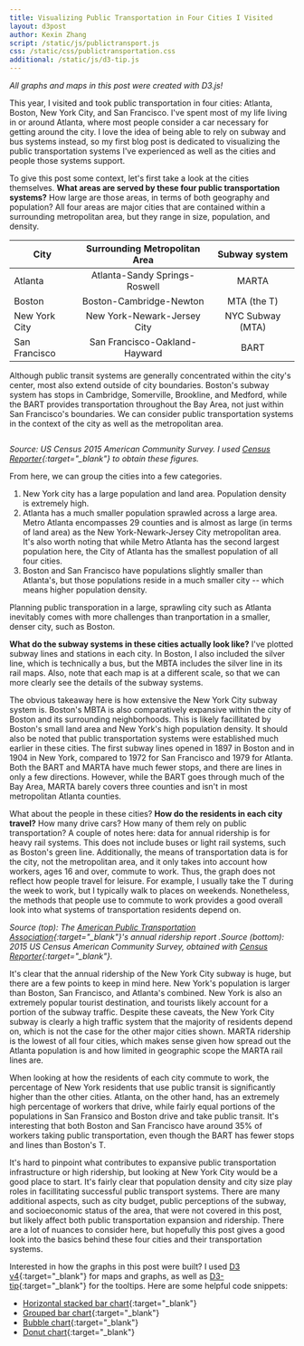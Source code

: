 ```yaml
---
title: Visualizing Public Transportation in Four Cities I Visited
layout: d3post
author: Kexin Zhang
script: /static/js/publictransport.js
css: /static/css/publictransportation.css
additional: /static/js/d3-tip.js
---
```

*All graphs and maps in this post were created with D3.js!*

This year, I visited and took public transportation in four cities: Atlanta, Boston, New York City, and San Francisco. I've spent most of my life living in or around Atlanta, where most people consider a car necessary for getting around the city. I love the idea of being able to rely on subway and bus systems instead, so my first blog post is dedicated to visualizing the public transportation systems I've experienced as well as the cities and people those systems support.

To give this post some context, let's first take a look at the cities themselves. **What areas are served by these four public transportation systems?** How large are those areas, in terms of both geography and population? All four areas are major cities that are contained within a surrounding metropolitan area, but they range in size, population, and density.

| City          | Surrounding Metropolitan Area       | Subway system     |
|---------------|:-----------------------------------:|:-----------------:| 
|Atlanta        |Atlanta-Sandy Springs-Roswell        |MARTA              |
|Boston         |Boston-Cambridge-Newton              |MTA (the T)        |
|New York City  |New York-Newark-Jersey City          |NYC Subway (MTA)   |
|San Francisco  |San Francisco-Oakland-Hayward        |BART               |

Although public transit systems are generally concentrated within the city's center, most also extend outside of city boundaries. Boston's subway system has stops in Cambridge, Somerville, Brookline, and Medford, while the BART provides transportation throughout the Bay Area, not just within San Francisco's boundaries. We can consider public transportation systems in the context of the city as well as the metropolitan area.

<div id="population" class="graph"></div>
<div class="columns" id="graph-row">
    <div id="area"></div>
    <div id="density"></div>
</div>

*Source: US Census 2015 American Community Survey. I used [Census Reporter](https://censusreporter.org/){:target="_blank"} to obtain these figures.*

From here, we can group the cities into a few categories.
1. New York city has a large population and land area. Population density is extremely high.
2. Atlanta has a much smaller population sprawled across a large area. Metro Atlanta encompasses 29 counties and is almost as large (in terms of land area) as the New York-Newark-Jersey City metropolitan area. It's also worth noting that while Metro Atlanta has the second largest population here, the City of Atlanta has the smallest population of all four cities. 
3. Boston and San Francisco have populations slightly smaller than Atlanta's, but those populations reside in a much smaller city -- which means higher population density. 

Planning public transporation in a large, sprawling city such as Atlanta inevitably comes with more challenges than tranportation in a smaller, denser city, such as Boston. 

**What do the subway systems in these cities actually look like?** I've plotted subway lines and stations in each city. In Boston, I also included the silver line, which is technically a bus, but the MBTA includes the silver line in its rail maps. Also, note that each map is at a different scale, so that we can more clearly see the details of the subway systems. 

<div id="maps-container">
  <div id="boston" class="city-map"></div>
  <div id="sf" class="city-map"></div>
  <div id="atl" class="city-map"></div>
  <div id="nyc" class="city-map"></div>
</div>

The obvious takeaway here is how extensive the New York City subway system is. Boston's MBTA is also comparatively expansive within the city of Boston and its surrounding neighborhoods. This is likely facillitated by Boston's small land area and New York's high population density. It should also be noted that public transportation systems were established much earlier in these cities. The first subway lines opened in 1897 in Boston and in 1904 in New York, compared to 1972 for San Francisco and 1979 for Atlanta. Both the BART and MARTA have much fewer stops, and there are lines in only a few directions. However, while the BART goes through much of the Bay Area, MARTA barely covers three counties and isn't in most metropolitan Atlanta counties.

What about the people in these cities? **How do the residents in each city travel?** How many drive cars? How many of them rely on public transportation? A couple of notes here: data for annual ridership is for heavy rail systems. This does not include buses or light rail systems, such as Boston's green line. Additionally, the means of transportation data is for the city, not the metropolitan area, and it only takes into account how workers, ages 16 and over, commute to work. Thus, the graph does not reflect how people travel for leisure. For example, I usually take the T during the week to work, but I typically walk to places on weekends. Nonetheless, the methods that people use to commute to work provides a good overall look into what systems of transportation residents depend on.

<div id="ridership" class="graph"></div>
<div id="percent-subway-title"></div>
<div id="percent-subway"></div>
<div id ="percent-subway-legend"></div>

*Source (top): The [American Public Transportation Association](http://www.apta.com/resources/statistics/Pages/ridershipreport.aspx){:target="_blank"}'s annual ridership report .Source (bottom): 2015 US Census American Community Survey, obtained with [Census Reporter](https://censusreporter.org/){:target="_blank"}.*

It's clear that the annual ridership of the New York City subway is huge, but there are a few points to keep in mind here. New York's population is larger than Boston, San Francisco, and Atlanta's combined. New York is also an extremely popular tourist destination, and tourists likely account for a portion of the subway traffic. Despite these caveats, the New York City subway is clearly a high traffic system that the majority of residents depend on, which is not the case for the other major cities shown. MARTA ridership is the lowest of all four cities, which makes sense given how spread out the Atlanta population is and how limited in geographic scope the MARTA rail lines are. 

When looking at how the residents of each city commute to work, the percentage of New York residents that use public transit is significantly higher than the other cities. Atlanta, on the other hand, has an extremely high percentage of workers that drive, while fairly equal portions of the populations in San Fransico and Boston drive and take public transit. It's interesting that both Boston and San Francisco have around 35% of workers taking public transportation, even though the BART has fewer stops and lines than Boston's T.

It's hard to pinpoint what contributes to expansive public transportation infrastructure or high ridership, but looking at New York City would be a good place to start. It's fairly clear that population density and city size play roles in facillitating successful public transport systems. There are many additional aspects, such as city budget, public perceptions of the subway, and socioeconomic status of the area, that were not covered in this post, but likely affect both public transportation expansion and ridership. There are a lot of nuances to consider here, but hopefully this post gives a good look into the basics behind these four cities and their transportation systems.

Interested in how the graphs in this post were built? I used [D3 v4](https://d3js.org/){:target="_blank"} for maps and graphs, as well as [D3-tip](http://labratrevenge.com/d3-tip/){:target="_blank"} for the tooltips. Here are some helpful code snippets: 
- [Horizontal stacked bar chart](https://bl.ocks.org/caravinden/32a3d192e0e5f6af81f4bcc12adda8f7){:target="_blank"}
- [Grouped bar chart](https://bl.ocks.org/mbostock/3887051){:target="_blank"}
- [Bubble chart](https://bl.ocks.org/mbostock/4063269){:target="_blank"}
- [Donut chart](https://bl.ocks.org/mbhall88/b2504f8f3e384de4ff2b9dfa60f325e2){:target="_blank"}